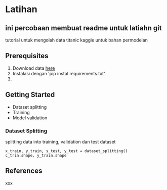 # Latihan
## ini percobaan membuat readme untuk latiahn git

tutorial untuk mengolah data titanic kaggle untuk bahan permodelan

## Prerequisites
1. Download data [here](https://www.kaggle.com/datasets/fossouodonald/titaniccsv)
2. Instalasi dengan 'pip instal requirements.txt'
3. 

## Getting Started

- Dataset splitting
- Training
- Model validation
  
### Dataset Splitting
splitting data into training, validation dan test dataset
```code
x_train, y_train, s_test, y_test = dataset_splitting()
c_trin.shape, y_train.shape
```

## References
xxx
